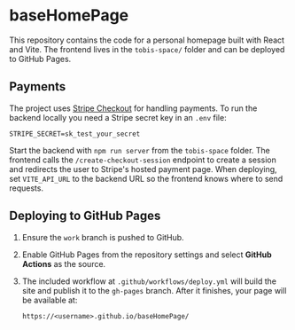 # baseHomePage

This repository contains the code for a personal homepage built with React and
Vite. The frontend lives in the `tobis-space/` folder and can be deployed to
GitHub Pages.

## Payments

The project uses [Stripe Checkout](https://stripe.com/docs/checkout) for
handling payments. To run the backend locally you need a Stripe secret key in an
`.env` file:

```
STRIPE_SECRET=sk_test_your_secret
```

Start the backend with `npm run server` from the `tobis-space` folder. The
frontend calls the `/create-checkout-session` endpoint to create a session and
redirects the user to Stripe's hosted payment page. When deploying, set
`VITE_API_URL` to the backend URL so the frontend knows where to send requests.

## Deploying to GitHub Pages

1. Ensure the `work` branch is pushed to GitHub.
2. Enable GitHub Pages from the repository settings and select **GitHub Actions**
   as the source.
3. The included workflow at `.github/workflows/deploy.yml` will build the site
   and publish it to the `gh-pages` branch. After it finishes, your page will be
   available at:

   `https://<username>.github.io/baseHomePage/`

